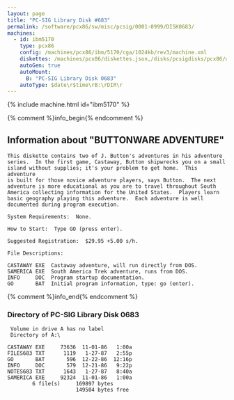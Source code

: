 ```yaml
---
layout: page
title: "PC-SIG Library Disk #683"
permalink: /software/pcx86/sw/misc/pcsig/0001-0999/DISK0683/
machines:
  - id: ibm5170
    type: pcx86
    config: /machines/pcx86/ibm/5170/cga/1024kb/rev3/machine.xml
    diskettes: /machines/pcx86/diskettes.json,/disks/pcsigdisks/pcx86/diskettes.json
    autoGen: true
    autoMount:
      B: "PC-SIG Library Disk 0683"
    autoType: $date\r$time\rB:\rDIR\r
---
```


{% include machine.html id="ibm5170" %}

{% comment %}info_begin{% endcomment %}

## Information about "BUTTONWARE ADVENTURE"

    This diskette contains two of J. Button's adventures in his adventure
    series.  In the first game, Castaway, Button shipwrecks you on a small
    island without supplies; it's your problem to get home.  This adventure
    is built for those novice adventure players, says Button.  The next
    adventure is more educational as you are to travel throughout South
    America collecting information for the United States.  Players learn
    basic geography playing this adventure.  Each adventure is well
    documented during program execution.
    
    System Requirements:  None.
    
    How to Start:  Type GO (press enter).
    
    Suggested Registration:  $29.95 +5.00 s/h.
    
    File Descriptions:
    
    CASTAWAY EXE  Castaway adventure, will run directly from DOS.
    SAMERICA EXE  South America Trek adventure, runs from DOS.
    INFO     DOC  Program startup documentation.
    GO       BAT  Initial program information, type: go (enter).
{% comment %}info_end{% endcomment %}


### Directory of PC-SIG Library Disk 0683

     Volume in drive A has no label
     Directory of A:\

    CASTAWAY EXE     73636  11-01-86   1:00a
    FILES683 TXT      1119   1-27-87   2:55p
    GO       BAT       596  12-22-86  12:16p
    INFO     DOC       579  12-21-86   9:22p
    NOTES683 TXT      1643   1-27-87   8:40a
    SAMERICA EXE     92324  11-01-86   1:00a
            6 file(s)     169897 bytes
                          149504 bytes free
